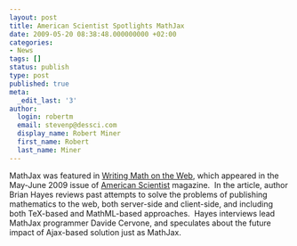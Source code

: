 ```yaml
---
layout: post
title: American Scientist Spotlights MathJax
date: 2009-05-20 08:38:48.000000000 +02:00
categories:
- News
tags: []
status: publish
type: post
published: true
meta:
  _edit_last: '3'
author:
  login: robertm
  email: stevenp@dessci.com
  display_name: Robert Miner
  first_name: Robert
  last_name: Miner
---
```


MathJax was featured in [Writing Math on the Web](http://www.americanscientist.org/issues/pub/2009/3/writing-math-on-the-web/1), which appeared in the May-June 2009 issue of [American Scientist](http://www.americanscientist.org/) magazine.  In the article, author Brian Hayes reviews past attempts to solve the problems of publishing mathematics to the web, both server-side and client-side, and including both TeX-based and MathML-based approaches.  Hayes interviews lead MathJax programmer Davide Cervone, and speculates about the future impact of Ajax-based solution just as MathJax.